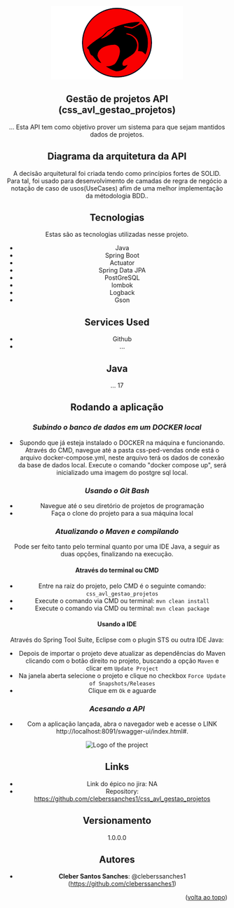 <a name="readme-top"></a>

<br />
 

<div align="center">

 ![Diagrama de Classes da API](src/main/resources/assets/Logo_thunder_cats.png)
 

 
## Gestão de projetos API (css_avl_gestao_projetos)
 
... Esta API tem como objetivo prover um sistema para que sejam mantidos dados de projetos.  

 
 
## Diagrama da arquitetura da API 
 
A decisão arquitetural foi criada tendo como princípios fortes de SOLID. Para tal, foi usado para desenvolvimento de camadas de regra de negócio a notação de caso de usos(UseCases) afim de uma melhor implementação da métodologia BDD..

 
## Tecnologias
 
 
Estas são as tecnologias utilizadas nesse projeto.

* Java
* Spring Boot
* Actuator
* Spring Data JPA
* PostGreSQL
* lombok
* Logback 
* Gson
 
## Services Used
 
* Github
* ...
 
 
## Java
... 17
 
## Rodando a aplicação

### *Subindo o banco de dados em um DOCKER local*

- Supondo que já esteja instalado o DOCKER na máquina e funcionando. Através do CMD, navegue até a pasta css-ped-vendas onde está o arquivo docker-compose.yml, neste arquivo terá os dados de conexão da base de dados local. Execute o comando "docker compose up", será inicializado uma imagem do postgre sql local.
 
### *Usando o Git Bash*

- Navegue até o seu diretório de projetos de programação
- Faça o clone do projeto para a sua máquina local 
 
 
### *Atualizando o Maven e compilando*

Pode ser feito tanto pelo terminal quanto por uma IDE Java, a seguir as duas opções, finalizando na execução.
 
#### Através do terminal ou CMD

- Entre na raiz do projeto, pelo CMD é o seguinte comando: ```css_avl_gestao_projetos```
- Execute o comando via CMD ou terminal: ```mvn clean install```
- Execute o comando via CMD ou terminal: ```mvn clean package```

#### Usando a IDE

Através do Spring Tool Suite, Eclipse com o plugin STS ou outra IDE Java:
- Depois de importar o projeto deve atualizar as dependências do Maven clicando com o botão direito no projeto, buscando a opção ```Maven``` e clicar em ```Update Project```
- Na janela aberta selecione o projeto e clique no checkbox ```Force Update of Snapshots/Releases``` 
- Clique em ```Ok``` e aguarde
 
 
### *Acesando a API*

- Com a aplicação lançada, abra o navegador web e acesse o LINK http://localhost:8091/swagger-ui/index.html#.

![Logo of the project](src/main/resources/assets/Swagger_api_vendas.PNG)
  
## Links
 
 - Link do épico no jira: NA
 - Repository: https://github.com/cleberssanches1/css_avl_gestao_projetos
 
 
## Versionamento
 
1.0.0.0
 
 
## Autores
 
* **Cleber Santos Sanches**: @cleberssanches1 (https://github.com/cleberssanches1)
 
 
<p align="right">(<a href="#readme-top">volta ao topo</a>)</p>
